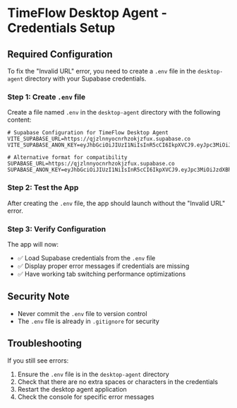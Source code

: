 # TimeFlow Desktop Agent - Credentials Setup

## Required Configuration

To fix the "Invalid URL" error, you need to create a `.env` file in the `desktop-agent` directory with your Supabase credentials.

### Step 1: Create `.env` file

Create a file named `.env` in the `desktop-agent` directory with the following content:

```
# Supabase Configuration for TimeFlow Desktop Agent
VITE_SUPABASE_URL=https://qjzlnnyocnrhzokjzfux.supabase.co
VITE_SUPABASE_ANON_KEY=eyJhbGciOiJIUzI1NiIsInR5cCI6IkpXVCJ9.eyJpc3MiOiJzdXBhYmFzZSIsInJlZiI6InFqemxubnlvY25yaHpva2p6ZnV4Iiwicm9sZSI6ImFub24iLCJpYXQiOjE3MzMwNzU3MDQsImV4cCI6MjA0ODY1MTcwNH0.KHjYqLhqQjzJKaEMb7bFfZN6fhCGm7VpLWNXQmfMnZc

# Alternative format for compatibility
SUPABASE_URL=https://qjzlnnyocnrhzokjzfux.supabase.co
SUPABASE_ANON_KEY=eyJhbGciOiJIUzI1NiIsInR5cCI6IkpXVCJ9.eyJpc3MiOiJzdXBhYmFzZSIsInJlZiI6InFqemxubnlvY25yaHpva2p6ZnV4Iiwicm9sZSI6ImFub24iLCJpYXQiOjE3MzMwNzU3MDQsImV4cCI6MjA0ODY1MTcwNH0.KHjYqLhqQjzJKaEMb7bFfZN6fhCGm7VpLWNXQmfMnZc
```

### Step 2: Test the App

After creating the `.env` file, the app should launch without the "Invalid URL" error.

### Step 3: Verify Configuration

The app will now:
- ✅ Load Supabase credentials from the `.env` file
- ✅ Display proper error messages if credentials are missing
- ✅ Have working tab switching performance optimizations

## Security Note

- Never commit the `.env` file to version control
- The `.env` file is already in `.gitignore` for security

## Troubleshooting

If you still see errors:
1. Ensure the `.env` file is in the `desktop-agent` directory
2. Check that there are no extra spaces or characters in the credentials
3. Restart the desktop agent application
4. Check the console for specific error messages 